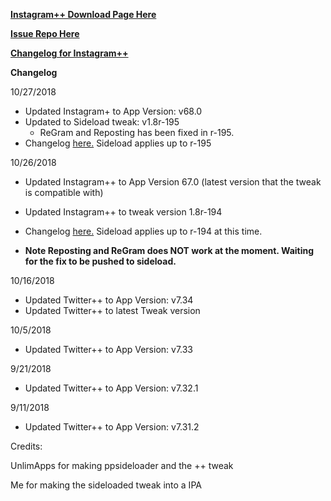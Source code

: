 
**[Instagram++ Download Page Here](https://github.com/JMccormick264/InstagramPP/releases)**

**[Issue Repo Here](https://github.com/eni9889/IG-PP-Issues)**

**[Changelog for Instagram++](https://beta.unlimapps.com/changes/com.unlimapps.gramplus)**

**Changelog**

10/27/2018

 - Updated Instagram+ to App Version: v68.0
 - Updated to Sideload tweak: v1.8r-195
    - ReGram and Reposting has been fixed in r-195.
 - Changelog [here.](https://beta.unlimapps.com/changes/com.unlimapps.gramplus) Sideload applies up to r-195

10/26/2018

 - Updated Instagram++ to App Version 67.0 (latest version that the tweak is compatible with)
 - Updated Instagram++ to tweak version 1.8r-194
 - Changelog [here.](https://beta.unlimapps.com/changes/com.unlimapps.gramplus) Sideload applies up to r-194 at this time.

 - **Note Reposting and ReGram does NOT work at the moment. Waiting for the fix to be pushed to sideload.**

10/16/2018

 - Updated Twitter++ to App Version: v7.34
 - Updated Twitter++ to latest Tweak version

10/5/2018

 - Updated Twitter++ to App Version: v7.33

9/21/2018

 - Updated Twitter++ to App Version: v7.32.1

9/11/2018

 - Updated Twitter++ to App Version: v7.31.2

Credits:

UnlimApps for making ppsideloader and the ++ tweak

Me for making the sideloaded tweak into a IPA
